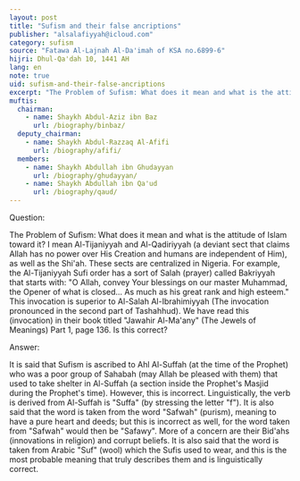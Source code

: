 ```yaml
---
layout: post
title: "Sufism and their false ancriptions"
publisher: "alsalafiyyah@icloud.com"
category: sufism
source: "Fatawa Al-Lajnah Al-Da'imah of KSA no.6899-6"
hijri: Dhul-Qa'dah 10, 1441 AH
lang: en
note: true
uid: sufism-and-their-false-ancriptions
excerpt: "The Problem of Sufism: What does it mean and what is the attitude of Islam toward it? I mean Al-Tijaniyyah and Al-Qadiriyyah (a deviant sect that claims Allah has no power over His Creation and humans are independent of Him), as well as the Shi'ah."
muftis:
  chairman: 
    - name: Shaykh Abdul-Aziz ibn Baz
      url: /biography/binbaz/
  deputy_chairman:
    - name: Shaykh Abdul-Razzaq Al-Afifi
      url: /biography/afifi/
  members: 
    - name: Shaykh Abdullah ibn Ghudayyan
      url: /biography/ghudayyan/
    - name: Shaykh Abdullah ibn Qa'ud
      url: /biography/qaud/
---
```


Question: 

The Problem of Sufism: What does it mean and what is the attitude of Islam toward it? I mean Al-Tijaniyyah and Al-Qadiriyyah (a deviant sect that claims Allah has no power over His Creation and humans are independent of Him), as well as the Shi'ah. These sects are centralized in Nigeria. For example, the Al-Tijaniyyah Sufi order has a sort of Salah (prayer) called Bakriyyah that starts with: "O Allah, convey Your blessings on our master Muhammad, the Opener of what is closed... As much as his great rank and high esteem." This invocation is superior to Al-Salah Al-Ibrahimiyyah (The invocation pronounced in the second part of Tashahhud). We have read this (invocation) in their book titled "Jawahir Al-Ma'any" (The Jewels of Meanings) Part 1, page 136. Is this correct?

Answer: 

It is said that Sufism is ascribed to Ahl Al-Suffah (at the time of the Prophet) who was a poor group of Sahabah (may Allah be pleased with them) that used to take shelter in Al-Suffah (a section inside the Prophet's Masjid during the Prophet's time). However, this is incorrect. Linguistically, the verb is derived from Al-Suffah is "Suffa" (by stressing the letter "f"). It is also said that the word is taken from the word "Safwah" (purism), meaning to have a pure heart and deeds; but this is incorrect as well, for the word taken from "Safwah" would then be "Safawy". More of a concern are their Bid'ahs (innovations in religion) and corrupt beliefs. It is also said that the word is taken from Arabic "Suf" (wool) which the Sufis used to wear, and this is the most probable meaning that truly describes them and is linguistically correct.
